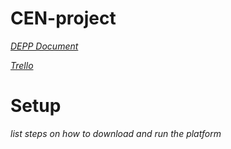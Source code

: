 # CEN-project

[*DEPP Document*](https://uflorida-my.sharepoint.com/:w:/g/personal/kavarthapu_b_ufl_edu/EcurFbOCBtFMuikw-eLGPn8B8bfUbRuHecgM71tyMYkPQw?e=rR4Xbq)

[*Trello*](https://trello.com/invite/b/67a24c6bfb1b0d2449a94dd1/ATTIbe1c3efb2cd33d0030186d021e08f860E93C1631/lyft-my-bag)

# Setup
*list steps on how to download and run the platform*
